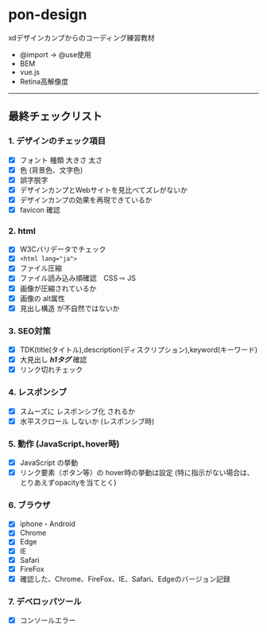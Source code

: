 # pon-design
xdデザインカンプからのコーディング練習教材
* @import → @use使用
* BEM
* vue.js
* Retina高解像度

***
## 最終チェックリスト
### 1. デザインのチェック項目
 - [x] フォント 種類 大きさ 太さ
 - [x] 色 (背景色、文字色)
 - [x] 誤字脱字 
 - [x] デザインカンプとWebサイトを見比べてズレがないか
 - [x] デザインカンプの効果を再現できているか
 - [x] favicon 確認

### 2. html
 - [x] W3Cバリデータでチェック
 - [x] `<html lang="ja">`
 - [x] ファイル圧縮
 - [x] ファイル読み込み順確認　CSS ⇨ JS
 - [x] 画像が圧縮されているか
 - [x] 画像の alt属性 
 - [x] 見出し構造 が不自然ではないか

### 3. SEO対策
 - [x] TDK(title(タイトル),description(ディスクリプション),keyword(キーワード)
 - [x] 大見出し ***h1タグ*** 確認
 - [x] リンク切れチェック
### 4. レスポンシブ
 - [x] スムーズに レスポンシブ化 されるか
 - [x] 水平スクロール しないか (レスポンシブ時)

### 5. 動作 (JavaScript､hover時)
 - [x] JavaScript の挙動
 - [x] リンク要素（ボタン等）の hover時の挙動は設定 (特に指示がない場合は、とりあえずopacityを当てとく)

### 6. ブラウザ
 - [x] iphone・Android 
 - [x] Chrome 
 - [x] Edge
 - [x] IE
 - [x] Safari
 - [x] FireFox
 - [x] 確認した、Chrome、FireFox、IE、Safari、Edgeのバージョン記録

### 7. デベロッパツール
 - [x] コンソールエラー 
